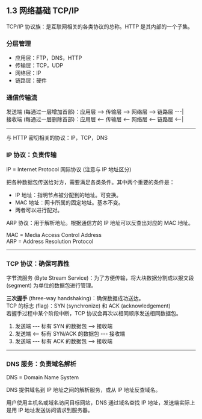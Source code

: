 ## 1.3 网络基础 TCP/IP

TCP/IP 协议族：是互联网相关的各类协议的总称。HTTP 是其内部的一个子集。

### 分层管理

* 应用层：FTP，DNS，HTTP
* 传输层：TCP，UDP
* 网络层：IP
* 链路层：硬件

### 通信传输流

发送端 (每通过一层增加首部)：应用层 --> 传输层 --> 网络层 --> 链路层  ---| <br>
接收端 (每通过一层删除首部)：应用层 <-- 传输层 <-- 网络层 <-- 链路层  <--| <br>

---

与 HTTP 密切相关的协议：IP，TCP，DNS

### IP 协议：负责传输

IP = Internet Protocol 网际协议 (注意与 IP 地址区分)

把各种数据包传送给对方，需要满足各类条件。其中两个重要的条件是：

* IP 地址：指明节点被分配到的地址。可变换。
* MAC 地址：网卡所属的固定地址。基本不变。
* 两者可以进行配对。

ARP 协议：用于解析地址。根据通信方的 IP 地址可以反查出对应的 MAC 地址。

MAC = Media Access Control Address<br>
ARP = Address Resolution Protocol

---

### TCP 协议：确保可靠性

字节流服务 (Byte Stream Service)：为了方便传输，将大块数据分割成以报文段 (segment) 为单位的数据包进行管理。

**三次握手** (three-way handshaking)：确保数据成功送达。<br>
TCP 的标志 (flag)：SYN (synchronize) 和 ACK (acknowledgement)<br>
若握手过程中某个阶段中断，TCP 协议会再次以相同顺序发送相同数据包。

1. 发送端 --- 标有 SYN 的数据包 --> 接收端
2. 发送端 <-- 标有 SYN/ACK 的数据包 --- 接收端
3. 发送端 --- 标有 ACK 的数据包 --> 接收端

---

### DNS 服务：负责域名解析

DNS = Domain Name System

DNS 提供域名到 IP 地址之间的解析服务，或从 IP 地址反查域名。

用户使用主机名或域名访问目标网站，DNS 通过域名查找 IP 地址，发送端实际上是用 IP 地址发送访问请求到服务器。

